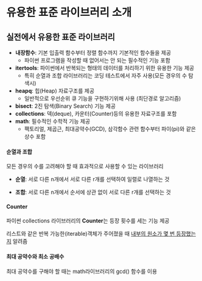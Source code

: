 # 유용한 표준 라이브러리 소개

## 실전에서 유용한 표준 라이브러리

+ **내장함수**: 기본 입출력 함수부터 정렬 함수까지 기본적인 함수들을 제공
  + 파이썬 프로그램을 작성할 때 없어서는 안 되는 필수적인 기능 포함
+ **itertools**: 파이썬에서 반복되는 형태의 데이터를 처리하기 위한 유용한 기능 제공
  + 특히 순열과 조합 라이브러리는 코딩 테스트에서 자주 사용(모든 경우의 수 탐색시)
+ **heapq**: 힙(Heap) 자료구조를 제공
  + 일반적으로 우선순위 큐 기능을 구현하기위해 사용 (최단경로 알고리즘)
+ **bisect**: 2진 탐색(Binary Search) 기능 제공
+ **collections**: 덱(deque), 카운터(Counter)등의 유용한 자료구조를 포함 
+ **math**: 필수적인 수학적 기능 제공
  + 팩토리얼, 제곱근, 최대공약수(GCD), 삼각함수 관련 함수부터 파이(pi)와 같은 상수 포함



#### 순열과 조합

모든 경우의 수를 고려해야 할 때 효과적으로 사용할 수 있는 라이브러리

+ **순열**: 서로 다른 n개에서 서로 다른 r개를 선택하여 일렬로 나열하는 것

+ **조합**: 서로 다른 n개에서 순서에 상관 없이 서로 다른 r개를 선택하는 것



#### Counter

파이썬 collections 라이브러리의 **Counter**는 등장 횟수를 세는 기능 제공

리스트와 같은 반복 가능한(iterable)객체가 주어졌을 때 <u>내부의 원소가 몇 번 등장했는지</u> 알려줌



#### 최대 공약수와 최소 공배수

최대 공약수를 구해야 할 때는 math라이브러리의 gcd() 함수를 이용

